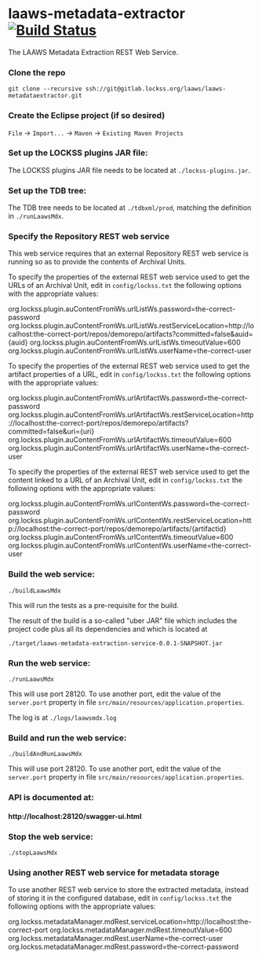 <!--
Copyright (c) 2016-2017 Board of Trustees of Leland Stanford Jr. University,
all rights reserved.

Permission is hereby granted, free of charge, to any person obtaining a copy
of this software and associated documentation files (the "Software"), to deal
in the Software without restriction, including without limitation the rights
to use, copy, modify, merge, publish, distribute, sublicense, and/or sell
copies of the Software, and to permit persons to whom the Software is
furnished to do so, subject to the following conditions:

The above copyright notice and this permission notice shall be included in
all copies or substantial portions of the Software.

THE SOFTWARE IS PROVIDED "AS IS", WITHOUT WARRANTY OF ANY KIND, EXPRESS OR
IMPLIED, INCLUDING BUT NOT LIMITED TO THE WARRANTIES OF MERCHANTABILITY,
FITNESS FOR A PARTICULAR PURPOSE AND NONINFRINGEMENT.  IN NO EVENT SHALL
STANFORD UNIVERSITY BE LIABLE FOR ANY CLAIM, DAMAGES OR OTHER LIABILITY,
WHETHER IN AN ACTION OF CONTRACT, TORT OR OTHERWISE, ARISING FROM, OUT OF OR
IN CONNECTION WITH THE SOFTWARE OR THE USE OR OTHER DEALINGS IN THE SOFTWARE.

Except as contained in this notice, the name of Stanford University shall not
be used in advertising or otherwise to promote the sale, use or other dealings
in this Software without prior written authorization from Stanford University.
--> 
# laaws-metadata-extractor [![Build Status](https://travis-ci.org/lockss/laaws-metadata-extractor.svg?branch=master)](https://travis-ci.org/lockss/laaws-metadata-extractor)
The LAAWS Metadata Extraction REST Web Service.

### Clone the repo
`git clone --recursive ssh://git@gitlab.lockss.org/laaws/laaws-metadataextractor.git`

### Create the Eclipse project (if so desired)
`File` -> `Import...` -> `Maven` -> `Existing Maven Projects`

### Set up the LOCKSS plugins JAR file:
The LOCKSS plugins JAR file needs to be located at `./lockss-plugins.jar`.

### Set up the TDB tree:
The TDB tree needs to be located at `./tdbxml/prod`, matching the definition
in `./runLaawsMdx`.

### Specify the Repository REST web service
This web service requires that an external Repository REST web service is
running so as to provide the contents of Archival Units.

To specify the properties of the external REST web service used to get the URLs
of an Archival Unit, edit in `config/lockss.txt` the following options with
the appropriate values:

org.lockss.plugin.auContentFromWs.urlListWs.password=the-correct-password
org.lockss.plugin.auContentFromWs.urlListWs.restServiceLocation=http://localhost:the-correct-port/repos/demorepo/artifacts?committed=false&auid={auid}
org.lockss.plugin.auContentFromWs.urlListWs.timeoutValue=600
org.lockss.plugin.auContentFromWs.urlListWs.userName=the-correct-user

To specify the properties of the external REST web service used to get the
artifact properties of a URL, edit in `config/lockss.txt` the following
options with the appropriate values:

org.lockss.plugin.auContentFromWs.urlArtifactWs.password=the-correct-password
org.lockss.plugin.auContentFromWs.urlArtifactWs.restServiceLocation=http://localhost:the-correct-port/repos/demorepo/artifacts?committed=false&uri={uri}
org.lockss.plugin.auContentFromWs.urlArtifactWs.timeoutValue=600
org.lockss.plugin.auContentFromWs.urlArtifactWs.userName=the-correct-user

To specify the properties of the external REST web service used to get the
content linked to a URL of an Archival Unit, edit in `config/lockss.txt` the
following options with the appropriate values:

org.lockss.plugin.auContentFromWs.urlContentWs.password=the-correct-password
org.lockss.plugin.auContentFromWs.urlContentWs.restServiceLocation=http://localhost:the-correct-port/repos/demorepo/artifacts/{artifactid}
org.lockss.plugin.auContentFromWs.urlContentWs.timeoutValue=600
org.lockss.plugin.auContentFromWs.urlContentWs.userName=the-correct-user

### Build the web service:
`./buildLaawsMdx`

This will run the tests as a pre-requisite for the build.

The result of the build is a so-called "uber JAR" file which includes the
project code plus all its dependencies and which is located at

`./target/laaws-metadata-extraction-service-0.0.1-SNAPSHOT.jar`

### Run the web service:
`./runLaawsMdx`

This will use port 28120. To use another port, edit the value of the
`server.port` property in file
`src/main/resources/application.properties`.

The log is at `./logs/laawsmdx.log`

### Build and run the web service:
`./buildAndRunLaawsMdx`

This will use port 28120. To use another port, edit the value of the
`server.port` property in file
`src/main/resources/application.properties`.

### API is documented at:
#### http://localhost:28120/swagger-ui.html

### Stop the web service:
`./stopLaawsMdx`

### Using another REST web service for metadata storage
To use another REST web service to store the extracted metadata, instead of
storing it in the configured database, edit in `config/lockss.txt` the
following options with the appropriate values:

org.lockss.metadataManager.mdRest.serviceLocation=http://localhost:the-correct-port
org.lockss.metadataManager.mdRest.timeoutValue=600
org.lockss.metadataManager.mdRest.userName=the-correct-user
org.lockss.metadataManager.mdRest.password=the-correct-password
